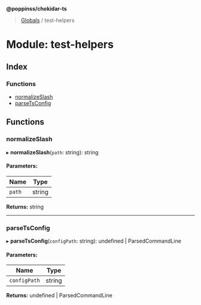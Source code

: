 **@poppinss/chokidar-ts**

> [Globals](../README.md) / test-helpers

# Module: test-helpers

## Index

### Functions

* [normalizeSlash](test_helpers.md#normalizeslash)
* [parseTsConfig](test_helpers.md#parsetsconfig)

## Functions

### normalizeSlash

▸ **normalizeSlash**(`path`: string): string

#### Parameters:

Name | Type |
------ | ------ |
`path` | string |

**Returns:** string

___

### parseTsConfig

▸ **parseTsConfig**(`configPath`: string): undefined \| ParsedCommandLine

#### Parameters:

Name | Type |
------ | ------ |
`configPath` | string |

**Returns:** undefined \| ParsedCommandLine
